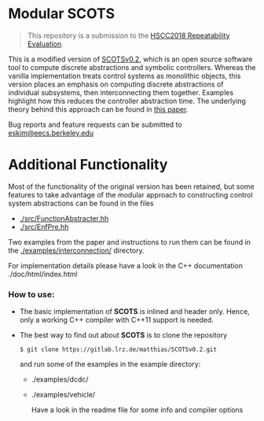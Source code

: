 # Modular SCOTS

[paper]: https://people.eecs.berkeley.edu/~eskim/papers/HSCC18_preprint.pdf
> This repository is a submission to the [HSCC2018 Repeatability Evaluation](https://www.hscc2018.deib.polimi.it/repeatability-evaluation).

This is a modified version of [SCOTSv0.2](https://gitlab.lrz.de/matthias/SCOTSv0.2), which is an open source software tool to compute discrete abstractions and symbolic controllers. Whereas the vanilla implementation treats control systems as monolithic objects, this version places an emphasis on computing discrete abstractions of individual subsystems, then interconnecting them together. Examples highlight how this reduces the controller abstraction time. The underlying theory behind this approach can be found in [this paper][paper].

Bug reports and feature requests can be submitted to <eskim@eecs.berkeley.edu> 

# Additional Functionality 

Most of the functionality of the original version has been retained, but some features to take advantage of the modular approach to constructing control system abstractions can be found in the files 

- [./src/FunctionAbstracter.hh](./src/FunctionAbstracter.hh)
- [./src/EnfPre.hh](./src/EnfPre.hh)

Two examples from the paper and instructions to run them can be found in the  [./examples/interconnection/](./examples/interconnection/) directory.

For implementation details please have a look in the C++ documentation ./doc/html/index.html

### How to use:

* The basic implementation of **SCOTS** is inlined and header only. Hence, only a working C++ compiler
  with C++11 support is needed.

* The best way to find out about **SCOTS** is to clone the repository 
  
    `$ git clone https://gitlab.lrz.de/matthias/SCOTSv0.2.git`
  
    and run some of the examples in the example directory: 

  * ./examples/dcdc/
  * ./examples/vehicle/

    Have a look in the readme file for some info and compiler options
